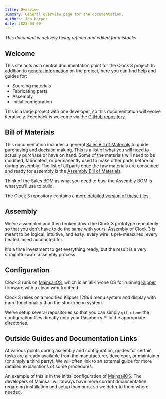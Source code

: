 ```yaml
---
title: Overview
summary: General overview page for the documentation.
authors: Jon Harper
date: 2022-04-09
---
```


*This document is actively being refined and edited for mistaeks.*

## Welcome

This site acts as a central documentation point for the Clock 3 project. In addition to [general information](about/features.md) on the project, here you can find help and guides for:

- Sourcing materials
- Fabricating parts
- Assembly
- Initial configuration

This is a large project with one developer, so this documentation will evolve iteratively. Feedback is welcome via the [GitHub repository](https://github.com/jon-harper/clock3-docs).

## Bill of Materials

This documentation includes a general [Sales Bill of Materials](/bom/) to guide purchasing and decision making. This is a list of what you will need to actually purchase or have on hand. Some of the materials will need to be modified, fabricated, or permanently used to make other parts before or during assembly. The list of all parts once the raw materials are consumed and ready for assembly is the [Assembly Bill of Materials]().

Think of the Sales BOM as what you need to buy; the Assembly BOM is what you'll use to build.

The Clock 3 repository contains a [more detailed version of these files](https://github.com/jon-harper/clock-3/tree/main/BOM).

## Assembly

We've assembled and then broken down the Clock 3 prototype repeatedly so that you don't have to do the same with yours. Assembly of Clock 3 is meant to be logical, intuitive, and easy: every wire is pre-measured, every heated insert accounted for.

It's a time investment to get everything ready, but the result is a very straightforward assembly process.

## Configuration

Clock 3 runs on [MainsailOS](https://github.com/mainsail-crew/MainsailOS), which is an all-in-one OS for running [Klipper](https://www.klipper3d.org/) firmware with a clean web frontend.

Clock 3 relies on a modified Klipper 12864 menu system and display with more functionality than the stock menu system. 

We've setup several repositories so that you can simply `git clone` the configuration files directly onto your Raspberry Pi in the appropriate directories.

## Outside Guides and Documentation Links

At various points during assembly and configuration, guides for certain tasks are already available from the manufacturer, developer, or maintainer (or simply a third party). We will often link to an external guide for more detailed explanations of some procedures.

An example of this is in the initial configuration of [MainsailOS](https://github.com/mainsail-crew/MainsailOS). The developers of Mainsail will always have more current documentation regarding installation and setup than ours, so we defer to them where needed.
